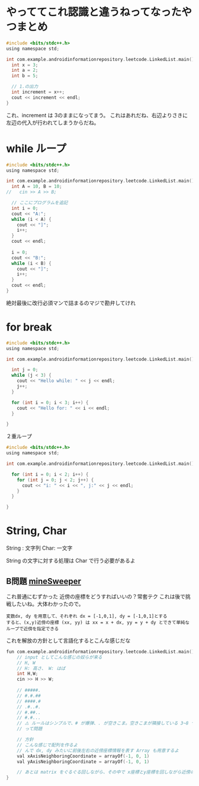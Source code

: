 # やっててこれ認識と違うねってなったやつまとめ

```objectivec
#include <bits/stdc++.h>
using namespace std;

int com.example.androidinformationrepository.leetcode.LinkedList.main() {
  int x = 3;
  int a = 2;
  int b = 5;

  // 1.の出力
  int increment = x++;
  cout << increment << endl;
}
```
これ、increment は 3のままになってまう。
これはあれだね、右辺よりさきに左辺の代入が行われてしまうからだね。

# while ループ

```objectivec
#include <bits/stdc++.h>
using namespace std;

int com.example.androidinformationrepository.leetcode.LinkedList.main() {
  int A = 10, B = 10;
//   cin >> A >> B;

  // ここにプログラムを追記
  int i = 0;
  cout << "A:";
  while (i < A) {
    cout << "]";
    i++;
  }
  cout << endl;
  
  i = 0;
  cout << "B:";
  while (i < B) {
    cout << "]";
    i++;
  }
  cout << endl;
}
```

絶対最後に改行必須マンで詰まるのマジで勘弁してけれ

# for break

```objectivec
#include <bits/stdc++.h>
using namespace std;

int com.example.androidinformationrepository.leetcode.LinkedList.main() {

  int j = 0;
  while (j < 3) {
    cout << "Hello while: " << j << endl;
    j++;
  }

  for (int i = 0; i < 3; i++) {
    cout << "Hello for: " << i << endl;
  }

}
```

２重ループ

```objectivec
#include <bits/stdc++.h>
using namespace std;

int com.example.androidinformationrepository.leetcode.LinkedList.main() {

  for (int i = 0; i < 2; i++) {
    for (int j = 0; j < 2; j++) {
      cout << "i: " << i << ", j:" << j << endl;
    }
  }

}
```

# String, Char

String : 文字列
Char: 一文字

String の文字に対する処理は Char で行う必要があるよ

## B問題 [mineSweeper](https://atcoder.jp/contests/abc075/tasks/abc075_b)
これ普通にむずかった
近傍の座標をどうすればいいの？常套テク
これは後で挑戦したいね。大体わかったので。
```text
変数dx, dy を用意して、それぞれ dx = [-1,0,1], dy = [-1,0,1]とする
すると、(x,y)近傍の座標 (xx, yy) は xx = x + dx, yy = y + dy とできて単純なループで近傍を指定できる
```

これを解放の方針として言語化するとこんな感じだな

```objectivec
fun com.example.androidinformationrepository.leetcode.LinkedList.main() {
    // input としてこんな感じの奴らが来る
    // H, W
    // H: 高さ、 W: はば
    int H,W;
    cin >> H >> W;
    
    // #####.
    // #.#.##
    // ####.#
    // .#..#.
    // #.##..
    // #.#...
    // ⚠️ ルールはシンプルで、# が爆弾、. が空きこま。空きこまが隣接している 3~8 つの周りの空間にどれだけの数の爆弾(#) があるかを数え上げて、. の代わりにその数を置換せよ
    // って問題

    // 方針
    // こんな感じで配列を作るよ
    // んで dx, dy みたいに前後左右の近傍座標情報を表す Array も用意するよ
    val xAxisNeighboringCoordinate = arrayOf(-1, 0, 1)
    val yAxisNeighboringCoordinate = arrayOf(-1, 0, 1)

    // あとは matrix をぐるぐる回しながら、その中で x座標とy座標を回しながら近傍のマスを探索し、インクリメントしてあげれば良さそう
}
```